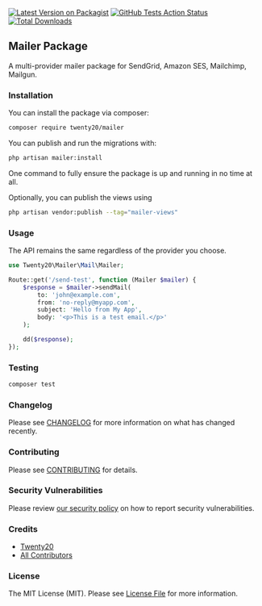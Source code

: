 [![Latest Version on Packagist](https://img.shields.io/packagist/v/twenty20/mailer.svg?style=flat-square)](https://packagist.org/packages/twenty20/mailer)
[![GitHub Tests Action Status](https://img.shields.io/github/actions/workflow/status/:vendor_slug/:package_slug/run-tests.yml?branch=main&label=tests&style=flat-square)](https://github.com/:vendor_slug/:package_slug/actions?query=workflow%3Arun-tests+branch%3Amain)
[![Total Downloads](https://img.shields.io/packagist/dt/twenty20/mailer.svg?style=flat-square)](https://packagist.org/packages/twenty20/mailer)

## Mailer Package

A multi-provider mailer package for SendGrid, Amazon SES, Mailchimp, Mailgun.

### Installation

You can install the package via composer:

```bash
composer require twenty20/mailer
```

You can publish and run the migrations with:

```bash
php artisan mailer:install
```

One command to fully ensure the package is up and running in no time at all.


Optionally, you can publish the views using

```bash
php artisan vendor:publish --tag="mailer-views"
```

### Usage

The API remains the same regardless of the provider you choose.

```php
use Twenty20\Mailer\Mail\Mailer;

Route::get('/send-test', function (Mailer $mailer) {
    $response = $mailer->sendMail(
        to: 'john@example.com',
        from: 'no-reply@myapp.com',
        subject: 'Hello from My App',
        body: '<p>This is a test email.</p>'
    );

    dd($response);
});
```


### Testing

```bash
composer test
```

### Changelog

Please see [CHANGELOG](CHANGELOG.md) for more information on what has changed recently.

### Contributing

Please see [CONTRIBUTING](CONTRIBUTING.md) for details.

### Security Vulnerabilities

Please review [our security policy](../../security/policy) on how to report security vulnerabilities.

### Credits

- [Twenty20](https://github.com/Twnety20)
- [All Contributors](../../contributors)

### License

The MIT License (MIT). Please see [License File](LICENSE.md) for more information.
